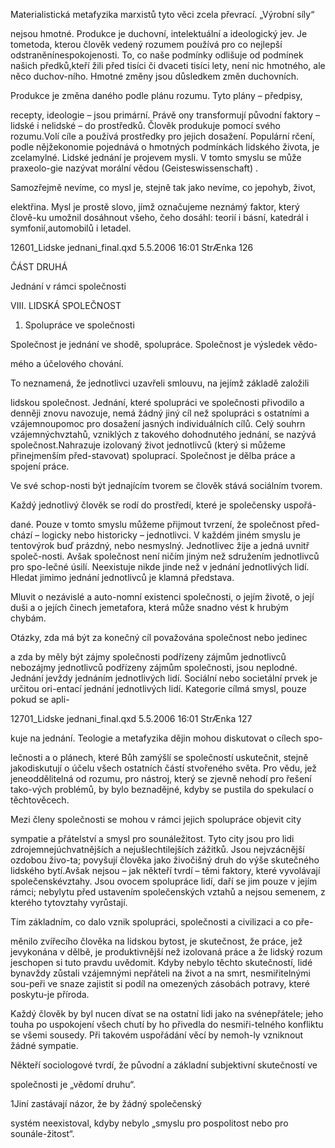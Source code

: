 
Materialistická metafyzika marxistů tyto věci zcela převrací. „Výrobní síly“

nejsou hmotné. Produkce je duchovní, intelektuální a ideologický jev. Je tometoda, kterou člověk vedený rozumem používá pro co nejlepší odstraněnínespokojenosti. To, co naše podmínky odlišuje od podmínek našich předků,kteří žili před tisíci či dvaceti tisíci lety, není nic hmotného, ale něco duchov-ního. Hmotné změny jsou důsledkem změn duchovních.

Produkce je změna daného podle plánu rozumu. Tyto plány – předpisy,

recepty, ideologie – jsou primární. Právě ony transformují původní faktory –lidské i nelidské – do prostředků. Člověk produkuje pomocí svého rozumu.Volí cíle a používá prostředky pro jejich dosažení. Populární rčení, podle nějžekonomie pojednává o hmotných podmínkách lidského života, je zcelamylné. Lidské jednání je projevem mysli. V tomto smyslu se může praxeolo-gie nazývat morální vědou (Geisteswissenschaft) .

Samozřejmě nevíme, co mysl je, stejně tak jako nevíme, co jepohyb, život,

elektřina. Mysl je prostě slovo, jímž označujeme neznámý faktor, který člově-ku umožnil dosáhnout všeho, čeho dosáhl: teorií i básní, katedrál i symfonií,automobilů i letadel.

12601_Lidske jednani_final.qxd 5.5.2006 16:01 StrÆnka 126

ČÁST DRUHÁ

Jednání v rámci společnosti

VIII. LIDSKÁ SPOLEČNOST

1. Spolupráce ve společnosti

Společnost je jednání ve shodě, spolupráce. Společnost je výsledek vědo-

mého a účelového chování.

To neznamená, že jednotlivci uzavřeli smlouvu, na jejímž základě založili

lidskou společnost. Jednání, které spolupráci ve společnosti přivodilo a denněji znovu navozuje, nemá žádný jiný cíl než spolupráci s ostatními a vzájemnoupomoc pro dosažení jasných individuálních cílů. Celý souhrn vzájemnýchvztahů, vzniklých z takového dohodnutého jednání, se nazývá společnost.Nahrazuje izolovaný život jednotlivců (který si můžeme přinejmenším před-stavovat) spoluprací. Společnost je dělba práce a spojení práce.

Ve své schop-nosti být jednajícím tvorem se člověk stává sociálním tvorem.

Každý jednotlivý člověk se rodí do prostředí, které je společensky uspořá-

dané. Pouze v tomto smyslu můžeme přijmout tvrzení, že společnost před-chází – logicky nebo historicky – jednotlivci. V každém jiném smyslu je tentovýrok buď prázdný, nebo nesmyslný. Jednotlivec žije a jedná uvnitř společ-nosti. Avšak společnost není ničím jiným než sdružením jednotlivců pro spo-lečné úsilí. Neexistuje nikde jinde než v jednání jednotlivých lidí. Hledat jimimo jednání jednotlivců je klamná představa.

Mluvit o nezávislé a auto-nomní existenci společnosti, o jejím životě, o její duši a o jejích činech jemetafora, která může snadno vést k hrubým chybám.

Otázky, zda má být za konečný cíl považována společnost nebo jedinec

a zda by měly být zájmy společnosti podřízeny zájmům jednotlivců nebozájmy jednotlivců podřízeny zájmům společnosti, jsou neplodné. Jednání jevždy jednáním jednotlivých lidí. Sociální nebo societální prvek je určitou ori-entací jednání jednotlivých lidí. Kategorie cílmá smysl, pouze pokud se apli-

12701_Lidske jednani_final.qxd 5.5.2006 16:01 StrÆnka 127

kuje na jednání. Teologie a metafyzika dějin mohou diskutovat o cílech spo-

lečnosti a o plánech, které Bůh zamýšlí se společností uskutečnit, stejně jakodiskutují o účelu všech ostatních částí stvořeného světa. Pro vědu, jež jeneoddělitelná od rozumu, pro nástroj, který se zjevně nehodí pro řešení tako-vých problémů, by bylo beznadějné, kdyby se pustila do spekulací o těchtověcech.

Mezi členy společnosti se mohou v rámci jejich spolupráce objevit city

sympatie a přátelství a smysl pro sounáležitost. Tyto city jsou pro lidi zdrojemnejúchvatnějších a nejušlechtilejších zážitků. Jsou nejvzácnější ozdobou živo-ta; povyšují člověka jako živočišný druh do výše skutečného lidského bytí.Avšak nejsou – jak někteří tvrdí – těmi faktory, které vyvolávají společenskévztahy. Jsou ovocem spolupráce lidí, daří se jim pouze v jejím rámci; nebylytu před ustavením společenských vztahů a nejsou semenem, z kterého tytovztahy vyrůstají.

Tím základním, co dalo vznik spolupráci, společnosti a civilizaci a co pře-

měnilo zvířecího člověka na lidskou bytost, je skutečnost, že práce, jež jevykonána v dělbě, je produktivnější než izolovaná práce a že lidský rozum jeschopen si tuto pravdu uvědomit. Kdyby nebylo těchto skutečností, lidé bynavždy zůstali vzájemnými nepřáteli na život a na smrt, nesmiřitelnými sou-peři ve snaze zajistit si podíl na omezených zásobách potravy, které poskytu-je příroda.

Každý člověk by byl nucen dívat se na ostatní lidi jako na svénepřátele; jeho touha po uspokojení všech chutí by ho přivedla do nesmiři-telného konfliktu se všemi sousedy. Při takovém uspořádání věcí by nemoh-ly vzniknout žádné sympatie.

Někteří sociologové tvrdí, že původní a základní subjektivní skutečností ve

společnosti je „vědomí druhu“.

1Jiní zastávají názor, že by žádný společenský

systém neexistoval, kdyby nebylo „smyslu pro pospolitost nebo pro sounále-žitost“.
